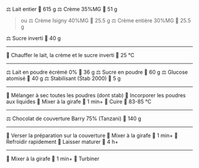⚖ Lait entier 📏 615 g
⚖ Crème 35%MG 📏 51 g
>ou
⚖ Crème Isigny 40%MG 📏 25.5 g
⚖ Crème entière 30%MG 📏 25.5 g

⚖ Sucre inverti 📏 40 g
***
🔧 Chauffer le lait, la crème et le sucre inverti 📏 25 °C
***
⚖ Lait en poudre écrémé 0% 📏 36 g
⚖ Sucre en poudre 📏 60 g
⚖ Glucose atomisé 📏 40 g
⚖ Stabilisant (Stab 2000) 📏 5 g
***
🔧 Mélanger à sec toutes les poudres (dont stab)
🔧 Incorporer les poudres aux liquides
🔧 Mixer à la girafe 📏 1 min+
🔧 Cuire 📏 83-85 °C
***
⚖ Chocolat de couverture Barry 75% (Tanzani) 📏 140 g
***
🔧 Verser la préparation sur la couverture
🔧 Mixer à la girafe 📏 1 min+
🔧 Refroidir rapidement
🔧 Laisser maturer 📏 4 h+
***
🔧 Mixer à la girafe 📏 1 min+
🔧 Turbiner